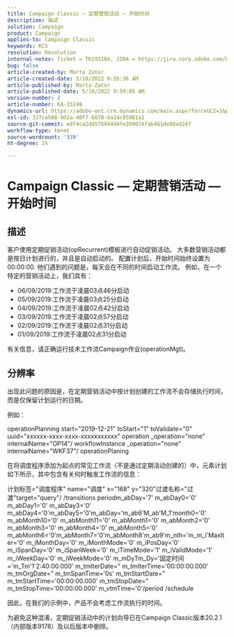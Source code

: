 ```yaml
---
title: Campaign Classic — 定期营销活动 — 开始时间
description: 描述
solution: Campaign
product: Campaign
applies-to: Campaign Classic
keywords: KCS
resolution: Resolution
internal-notes: Ticket = TK193184, JIRA = https://jira.corp.adobe.com/browse/NEO-18567
bug: false
article-created-by: Marta Zator
article-created-date: 5/10/2022 9:55:36 AM
article-published-by: Marta Zator
article-published-date: 5/10/2022 9:59:05 AM
version-number: 2
article-number: KA-15248
dynamics-url: https://adobe-ent.crm.dynamics.com/main.aspx?forceUCI=1&pagetype=entityrecord&etn=knowledgearticle&id=c8207854-47d0-ec11-a7b5-00224809c101
exl-id: 327ca508-9d2a-40f7-b870-ba14c85981a1
source-git-commit: e8f4ca2dd578944d4fe399074fab461de88ad247
workflow-type: tm+mt
source-wordcount: '339'
ht-degree: 1%

---
```


# Campaign Classic — 定期营销活动 — 开始时间

## 描述


客户使用定期促销活动(opRecurrent)模板进行自动促销活动。 大多数营销活动都是按日计划进行的，并且是自动启动的。 配置计划后，开始时间始终设置为00:00:00. 他们遇到的问题是，每天会在不同的时间启动工作流。
例如，在一个特定的营销活动上，我们具有：

- 06/09/2019:工作流于凌晨03点46分启动
- 05/09/2019:工作流于凌晨03点25分启动
- 04/09/2019:工作流于凌晨02点42分启动
- 03/09/2019:工作流于凌晨02点57分启动
- 02/09/2019:工作流于凌晨02点31分启动
- 01/09/2019:工作流于凌晨02点31分启动


有关信息，请正确运行技术工作流Campaign作业(operationMgt)。


## 分辨率


出现此问题的原因是，在定期营销活动中按计划创建的工作流不会存储执行时间，而是仅保留计划运行的日期。

例如：

operationPlanning start=&quot;2019-12-21&quot; toStart=&quot;1&quot; toValidate=&quot;0&quot; uuid=&quot;xxxxxx-xxxx-xxxx-xxxxxxxxxxx&quot; operation _operation=&quot;none&quot; internalName=&quot;OP14&quot;/ workflowInstance _operation=&quot;none&quot; internalName=&quot;WKF37&quot;/ operationPlaning

在将调度程序添加为起点的常见工作流（不是通过定期活动创建的）中，元素计划如下所示，其中包含有关何时触发工作流的信息：

计划标签=&quot;调度程序&quot; name=&quot;调度&quot; x=&quot;168&quot; y=&quot;320&quot;过渡名称=&quot;过渡&quot;target=&quot;query&quot;/ /transitions periodm_abDay=&#39;7&#39; m_abDay0=&#39;0&#39; m_abDay1=&#39;0&#39; m_abDay3=&#39;0&#39; m_abDay4=&#39;0&#39;m_abDay5=&#39;0&#39;m_abDay=&#39;m_ab6&#39;M_ab&#39;M_1&#39;month0=&#39;0&#39; m_abMonth10=&#39;0&#39; m_abMonth11=&#39;0&#39; m_abMonth1=&#39;0&#39; m_abMonth2=&#39;0&#39; m_abMonth3=&#39;0&#39; m_abMonth4=&#39;0&#39; m_abMonth5=&#39;0&#39; m_abMonth6=&#39;0&#39;m_abMonth7=&#39;0&#39;m_abMonth8&#39;m_ab9&#39;m_nth=&#39;m_m_i&#39;MaxIter=&#39;0&#39; m_iMonthDay=&#39;0&#39; m_iMonthMode=&#39;0&#39; m_iPosDay=&#39;0&#39; m_iSpanDay=&#39;0&#39; m_iSpanWeek=&#39;0&#39; m_iTimeMode=&#39;1&#39; m_iValidMode=&#39;1&#39; m_iWeekDay=&#39;0&#39; m_iWeekMode=&#39;0&#39; m_mDyTm_Dy=&#39;固定时间=&#39;m_Tm&#39;1&#39;2:40:00.000&#39; m_tmIterDate=&quot; m_tmIterTime=&#39;00:00:00.000&#39; m_tmOrgDate=&quot; m_tmSpanTime=&#39;0s&#39; m_tmStartDate=&quot; m_tmStartTime=&#39;00:00:00.000&#39; m_tmStopDate=&quot; m_tmStopTime=&#39;00:00:00.000&#39; m_vtmTime=&#39;0&#39;/period /schedule

因此，在我们的示例中，产品不会考虑工作流执行的时间。

为避免这种混淆，定期促销活动中的计划向导已在Campaign Classic版本20.2.1（内部版本9178）及以后版本中删除。
